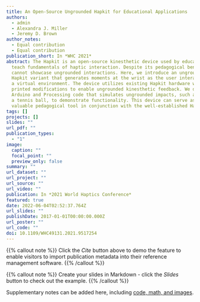 ```yaml
---
title: An Open-Source Ungrounded Hapkit for Educational Applications
authors:
  - admin
  - Alexandra J. Miller
  - Jeremy D. Brown
author_notes:
  - Equal contribution
  - Equal contribution
publication_short: In *WHC 2021*
abstract: The Hapkit is an open-source kinesthetic device used by educators to
  teach fundamentals of haptic interaction. Despite its pedagogical benefits, it
  cannot showcase ungrounded interactions. Here, we introduce an ungrounded
  Hapkit variant that generates moments at the wrist as the user interacts with
  a virtual environment. The device utilizes existing Hapkit hardware with 3D
  printed modifications to enable ungrounded kinesthetic feedback. We developed
  Arduino and Processing code that simulates ungrounded impacts, such as hitting
  a tennis ball, to demonstrate functionality. This device can serve as a
  valuable pedagogical tool in conjunction with the well-established Hapkit.
tags: []
projects: []
slides: ""
url_pdf: ""
publication_types:
  - "1"
image:
  caption: ""
  focal_point: ""
  preview_only: false
summary: ""
url_dataset: ""
url_project: ""
url_source: ""
url_video: ""
publication: In *2021 World Haptics Conference*
featured: true
date: 2022-06-04T02:52:37.764Z
url_slides: ""
publishDate: 2017-01-01T00:00:00.000Z
url_poster: ""
url_code: ""
doi: 10.1109/WHC49131.2021.9517254
---
```


{{% callout note %}}
Click the _Cite_ button above to demo the feature to enable visitors to import publication metadata into their reference management software.
{{% /callout %}}

{{% callout note %}}
Create your slides in Markdown - click the _Slides_ button to check out the example.
{{% /callout %}}

Supplementary notes can be added here, including [code, math, and images](https://wowchemy.com/docs/writing-markdown-latex/).
